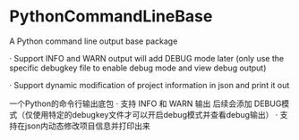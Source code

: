 # PythonCommandLineBase
A Python command line output base package

· Support INFO and WARN output will add DEBUG mode later (only use the specific debugkey file to enable debug mode and view debug output)

· Support dynamic modification of project information in json and print it out

一个Python的命令行输出底包 
· 支持 INFO 和 WARN 输出 后续会添加 DEBUG模式（仅使用特定的debugkey文件才可以开启debug模式并查看debug输出） 
· 支持在json内动态修改项目信息并打印出来
